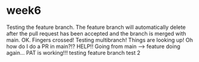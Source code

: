# week6
Testing the feature branch. The feature branch will automatically delete after the pull request has been accepted and the branch is merged with main.
OK. Fingers crossed! Testing multibranch!
Things are looking up!
Oh how do I do a PR in main?!? HELP!!
Going from main --> feature
doing again...
PAT is working!!!
testing feature branch
test 2
